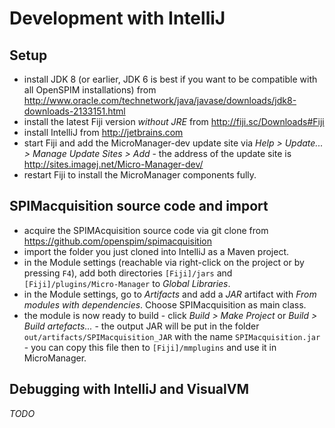 # Development with IntelliJ

## Setup

  - install JDK 8 (or earlier, JDK 6 is best if you want to be
    compatible with all OpenSPIM installations) from
    <http://www.oracle.com/technetwork/java/javase/downloads/jdk8-downloads-2133151.html>
  - install the latest Fiji version *without JRE* from
    <http://fiji.sc/Downloads#Fiji>
  - install IntelliJ from <http://jetbrains.com>
  - start Fiji and add the MicroManager-dev update site via *Help \>
    Update... \> Manage Update Sites \> Add* - the address of the update
    site is <http://sites.imagej.net/Micro-Manager-dev/>
  - restart Fiji to install the MicroManager components fully.

## SPIMacquisition source code and import

  - acquire the SPIMAcquisition source code via git clone from
    <https://github.com/openspim/spimacquisition>
  - import the folder you just cloned into IntelliJ as a Maven project.
  - in the Module settings (reachable via right-click on the project or
    by pressing `F4`), add both directories `[Fiji]/jars` and
    `[Fiji]/plugins/Micro-Manager` to *Global Libraries*.
  - in the Module settings, go to *Artifacts* and add a *JAR* artifact
    with *From modules with dependencies*. Choose SPIMacquisition as
    main class.
  - the module is now ready to build - click *Build \> Make Project* or
    *Build \> Build artefacts...* - the output JAR will be put in the
    folder `out/artifacts/SPIMacquisition_JAR` with the name
    `SPIMacquisition.jar` - you can copy this file then to
    `[Fiji]/mmplugins` and use it in MicroManager.

## Debugging with IntelliJ and VisualVM

*TODO*

